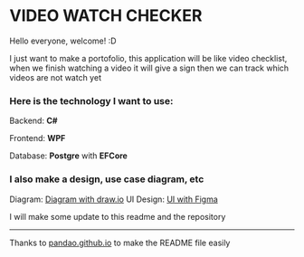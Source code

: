 #  VIDEO WATCH CHECKER

Hello everyone, welcome! :D

I just want to make a portofolio, this application will be like video checklist, when we finish watching a video it will give a sign then we can track which videos are not watch yet


### Here is the technology I want to use:

Backend: **C#**

Frontend: **WPF**

Database: **Postgre** with **EFCore**

### I also make a design, use case diagram, etc

Diagram: [Diagram with draw.io](https://drive.google.com/file/d/1-kHLYQQAsbcJy1UJWIVxb9ilWSVbHM1B/view?usp=sharing "Diagram with draw.io")
UI Design: [UI with Figma](https://www.figma.com/file/vY3h14f2ZC2K0pMUChzPP8/VideoWatchChecker?type=design&node-id=0%3A1&mode=design&t=kEJqRUw995LbHF1r-1 "UI with Figma")

I will make some update to this readme and the repository

------------


Thanks to [pandao.github.io](https://pandao.github.io/ "pandao.github.io") to make the README file easily